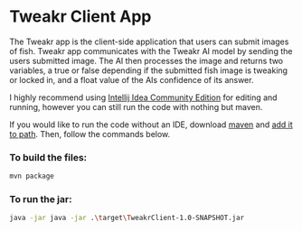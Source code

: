 # Tweakr Client App

The Tweakr app is the client-side application that users can submit images of fish. Tweakr app communicates with the Tweakr AI model by sending the users submitted image. The AI then processes the image and returns two variables, a true or false depending if the submitted fish image is tweaking or locked in, and a float value of the AIs confidence of its answer.

I highly recommend using [Intellij Idea Community Edition](https://www.jetbrains.com/idea/download/other.html) for editing and running, however you can still run the code with nothing but maven.


If you would like to run the code without an IDE, download [maven](https://maven.apache.org/download.cgi) and [add it to path](https://stackoverflow.com/questions/45119595/how-to-add-maven-to-the-path-variable).
Then, follow the commands below.

### To build the files:
```bash
mvn package
```

### To run the jar:
```bash
java -jar java -jar .\target\TweakrClient-1.0-SNAPSHOT.jar
```